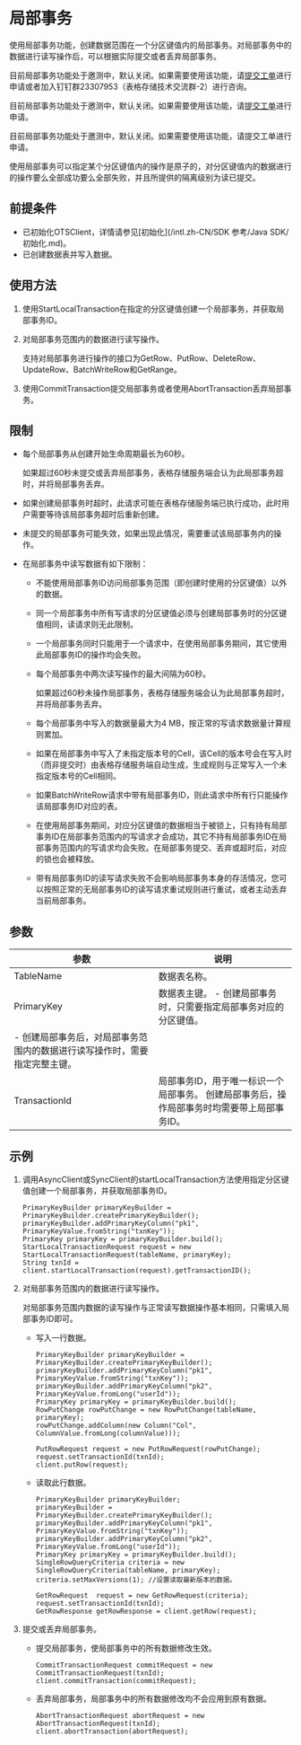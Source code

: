# 局部事务

使用局部事务功能，创建数据范围在一个分区键值内的局部事务。对局部事务中的数据进行读写操作后，可以根据实际提交或者丢弃局部事务。

目前局部事务功能处于邀测中，默认关闭。如果需要使用该功能，请[提交工单](https://selfservice.console.aliyun.com/ticket/createIndex)进行申请或者加入钉钉群23307953（表格存储技术交流群-2）进行咨询。

目前局部事务功能处于邀测中，默认关闭。如果需要使用该功能，请[提交工单](https://workorder-intl.console.aliyun.com/#/ticket/createInd)进行申请。

目前局部事务功能处于邀测中，默认关闭。如果需要使用该功能，请提交工单进行申请。

使用局部事务可以指定某个分区键值内的操作是原子的，对分区键值内的数据进行的操作要么全部成功要么全部失败，并且所提供的隔离级别为读已提交。

## 前提条件

-   已初始化OTSClient，详情请参见[初始化](/intl.zh-CN/SDK 参考/Java SDK/初始化.md)。
-   已创建数据表并写入数据。

## 使用方法

1.  使用StartLocalTransaction在指定的分区键值创建一个局部事务，并获取局部事务ID。
2.  对局部事务范围内的数据进行读写操作。

    支持对局部事务进行操作的接口为GetRow、PutRow、DeleteRow、UpdateRow、BatchWriteRow和GetRange。

3.  使用CommitTransaction提交局部事务或者使用AbortTransaction丢弃局部事务。

## 限制

-   每个局部事务从创建开始生命周期最长为60秒。

    如果超过60秒未提交或丢弃局部事务，表格存储服务端会认为此局部事务超时，并将局部事务丢弃。

-   如果创建局部事务时超时，此请求可能在表格存储服务端已执行成功，此时用户需要等待该局部事务超时后重新创建。
-   未提交的局部事务可能失效，如果出现此情况，需要重试该局部事务内的操作。
-   在局部事务中读写数据有如下限制：
    -   不能使用局部事务ID访问局部事务范围（即创建时使用的分区键值）以外的数据。
    -   同一个局部事务中所有写请求的分区键值必须与创建局部事务时的分区键值相同，读请求则无此限制。
    -   一个局部事务同时只能用于一个请求中，在使用局部事务期间，其它使用此局部事务ID的操作均会失败。
    -   每个局部事务中两次读写操作的最大间隔为60秒。

        如果超过60秒未操作局部事务，表格存储服务端会认为此局部事务超时，并将局部事务丢弃。

    -   每个局部事务中写入的数据量最大为4 MB，按正常的写请求数据量计算规则累加。
    -   如果在局部事务中写入了未指定版本号的Cell，该Cell的版本号会在写入时（而非提交时）由表格存储服务端自动生成，生成规则与正常写入一个未指定版本号的Cell相同。
    -   如果BatchWriteRow请求中带有局部事务ID，则此请求中所有行只能操作该局部事务ID对应的表。
    -   在使用局部事务期间，对应分区键值的数据相当于被锁上，只有持有局部事务ID在局部事务范围内的写请求才会成功，其它不持有局部事务ID在局部事务范围内的写请求均会失败。在局部事务提交、丢弃或超时后，对应的锁也会被释放。
    -   带有局部事务ID的读写请求失败不会影响局部事务本身的存活情况，您可以按照正常的无局部事务ID的读写请求重试规则进行重试，或者主动丢弃当前局部事务。

## 参数

|参数|说明|
|--|--|
|TableName|数据表名称。|
|PrimaryKey|数据表主键。 -   创建局部事务时，只需要指定局部事务对应的分区键值。
-   创建局部事务后，对局部事务范围内的数据进行读写操作时，需要指定完整主键。 |
|TransactionId|局部事务ID，用于唯一标识一个局部事务。 创建局部事务后，操作局部事务时均需要带上局部事务ID。 |

## 示例

1.  调用AsyncClient或SyncClient的startLocalTransaction方法使用指定分区键值创建一个局部事务，并获取局部事务ID。

    ```
    PrimaryKeyBuilder primaryKeyBuilder = PrimaryKeyBuilder.createPrimaryKeyBuilder();
    primaryKeyBuilder.addPrimaryKeyColumn("pk1", PrimaryKeyValue.fromString("txnKey"));
    PrimaryKey primaryKey = primaryKeyBuilder.build();
    StartLocalTransactionRequest request = new StartLocalTransactionRequest(tableName, primaryKey);
    String txnId = client.startLocalTransaction(request).getTransactionID();
    ```

2.  对局部事务范围内的数据进行读写操作。

    对局部事务范围内数据的读写操作与正常读写数据操作基本相同，只需填入局部事务ID即可。

    -   写入一行数据。

        ```
        PrimaryKeyBuilder primaryKeyBuilder = PrimaryKeyBuilder.createPrimaryKeyBuilder();
        primaryKeyBuilder.addPrimaryKeyColumn("pk1", PrimaryKeyValue.fromString("txnKey"));
        primaryKeyBuilder.addPrimaryKeyColumn("pk2", PrimaryKeyValue.fromLong("userId"));
        PrimaryKey primaryKey = primaryKeyBuilder.build();
        RowPutChange rowPutChange = new RowPutChange(tableName, primaryKey);
        rowPutChange.addColumn(new Column("Col", ColumnValue.fromLong(columnValue)));
        
        PutRowRequest request = new PutRowRequest(rowPutChange);
        request.setTransactionId(txnId);
        client.putRow(request);
        ```

    -   读取此行数据。

        ```
        PrimaryKeyBuilder primaryKeyBuilder;
        primaryKeyBuilder = PrimaryKeyBuilder.createPrimaryKeyBuilder();
        primaryKeyBuilder.addPrimaryKeyColumn("pk1", PrimaryKeyValue.fromString("txnKey"));
        primaryKeyBuilder.addPrimaryKeyColumn("pk2", PrimaryKeyValue.fromLong("userId"));
        PrimaryKey primaryKey = primaryKeyBuilder.build();
        SingleRowQueryCriteria criteria = new SingleRowQueryCriteria(tableName, primaryKey);
        criteria.setMaxVersions(1); //设置读取最新版本的数据。
        
        GetRowRequest  request = new GetRowRequest(criteria);
        request.setTransactionId(txnId);
        GetRowResponse getRowResponse = client.getRow(request);
        ```

3.  提交或丢弃局部事务。
    -   提交局部事务，使局部事务中的所有数据修改生效。

        ```
        CommitTransactionRequest commitRequest = new CommitTransactionRequest(txnId);
        client.commitTransaction(commitRequest);
        ```

    -   丢弃局部事务，局部事务中的所有数据修改均不会应用到原有数据。

        ```
        AbortTransactionRequest abortRequest = new AbortTransactionRequest(txnId);
        client.abortTransaction(abortRequest);
        ```


